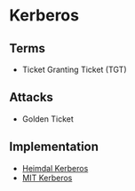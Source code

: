 # Kerberos

## Terms

- Ticket Granting Ticket (TGT)

## Attacks

- Golden Ticket

<!--
https://www.youtube.com/watch?v=bdkfGmkt8a0
-->

## Implementation

- [Heimdal Kerberos](/kerberos/heimdal_kerberos.md)
- [MIT Kerberos](/kerberos/mit-kerberos/README.md)
